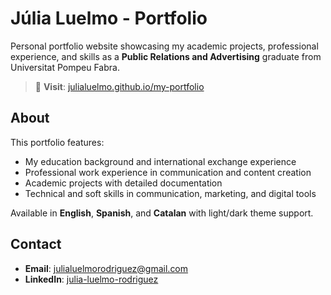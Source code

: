 # Júlia Luelmo - Portfolio

Personal portfolio website showcasing my academic projects, professional experience, and skills as a **Public Relations and Advertising** graduate from Universitat Pompeu Fabra.

> 🔗 **Visit**: [julialuelmo.github.io/my-portfolio](https://julialuelmo.github.io/my-portfolio/)

## About

This portfolio features:

- My education background and international exchange experience
- Professional work experience in communication and content creation
- Academic projects with detailed documentation
- Technical and soft skills in communication, marketing, and digital tools

Available in **English**, **Spanish**, and **Catalan** with light/dark theme support.

## Contact

- **Email**: <julialuelmorodriguez@gmail.com>
- **LinkedIn**: [julia-luelmo-rodriguez](https://www.linkedin.com/in/júlia-luelmo-rodríguez-0157aa341/)
